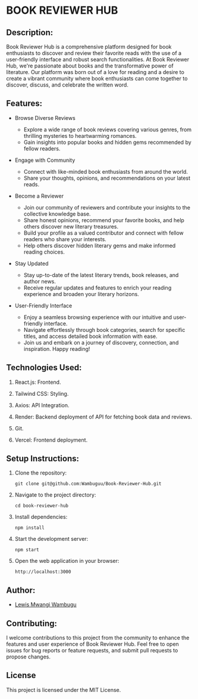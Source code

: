 # BOOK REVIEWER HUB

## Description:

Book Reviewer Hub is a comprehensive platform designed for book enthusiasts to discover and review their favorite reads with the use of a user-friendly interface and robust search functionalities. At Book Reviewer Hub, we're passionate about books and the transformative power of literature. Our platform was born out of a love for reading and a desire to create a vibrant community where book enthusiasts can come together to discover, discuss, and celebrate the written word.

## Features:

- Browse Diverse Reviews
  - Explore a wide range of book reviews covering various genres, from thrilling mysteries to heartwarming romances.
  - Gain insights into popular books and hidden gems recommended by fellow readers.

- Engage with Community
  - Connect with like-minded book enthusiasts from around the world.
  - Share your thoughts, opinions, and recommendations on your latest reads.

- Become a Reviewer
  - Join our community of reviewers and contribute your insights to the collective knowledge base.
  - Share honest opinions, recommend your favorite books, and help others discover new literary treasures.
  - Build your profile as a valued contributor and connect with fellow readers who share your interests.
  - Help others discover hidden literary gems and make informed reading choices.

- Stay Updated
  - Stay up-to-date of the latest literary trends, book releases, and author news.
  - Receive regular updates and features to enrich your reading experience and broaden your literary horizons.

- User-Friendly Interface
  - Enjoy a seamless browsing experience with our intuitive and user-friendly interface.
  - Navigate effortlessly through book categories, search for specific titles, and access detailed book information with ease.
  - Join us and embark on a journey of discovery, connection, and inspiration. Happy reading!

## Technologies Used:

1. React.js: Frontend.

2. Tailwind CSS: Styling.

3. Axios: API Integration.

4. Render: Backend deployment of API for fetching book data and reviews.

5. Git.

6. Vercel: Frontend deployment.


## Setup Instructions:

1. Clone the repository:

    ```
   git clone git@github.com:Wambuguu/Book-Reviewer-Hub.git
   ```
2. Navigate to the project directory:

   ```
   cd book-reviewer-hub
   ```
3. Install dependencies:

   ```
   npm install
   ```
4. Start the development server:

   ```
   npm start 
   ```
5. Open the web application in your browser:

   ```
   http://localhost:3000
   ```

## Author:
- [Lewis Mwangi Wambugu](https://github.com/Wambuguu)


## Contributing:
I welcome contributions to this project from the community to enhance the features and user experience of Book Reviewer Hub. Feel free to open issues for bug reports or feature requests, and submit pull requests to propose changes.

## License
This project is licensed under the MIT License.
